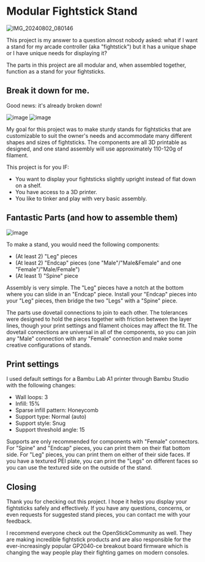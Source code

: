 
# Modular Fightstick Stand

![IMG_20240802_080146](https://github.com/user-attachments/assets/94dc203c-bcaf-45b0-b88f-538690d63082)

This project is my answer to a question almost nobody asked: what if I want a stand for my arcade controller (aka "fightstick") but it has a unique shape or I have unique needs for displaying it?

The parts in this project are all modular and, when assembled together, function as a stand for your fightsticks.

## Break it down for me.

Good news: it's already broken down! 

![image](https://github.com/user-attachments/assets/e948b657-ef75-46a6-89ee-4e0680f4b3cd)
![image](https://github.com/user-attachments/assets/993c80e2-a790-4bfe-b384-236c9720ab7f)

My goal for this project was to make sturdy stands for fightsticks that are customizable to suit the owner's needs and accommodate many different shapes and sizes of fightsticks. The components are all 3D printable as designed, and one stand assembly will use approximately 110-120g of filament.

This project is for you IF: 

- You want to display your fightsticks slightly upright instead of flat down on a shelf.
- You have access to a 3D printer.
- You like to tinker and play with very basic assembly.

## Fantastic Parts (and how to assemble them)

![image](https://github.com/user-attachments/assets/a86b33c3-d0f2-4048-bab7-5d7ff321ba8e)

To make a stand, you would need the following components: 

- (At least 2) "Leg" pieces
- (At least 2) "Endcap" pieces (one "Male"/"Male&Female" and one "Female"/"Male/Female")
- (At least 1) "Spine" piece

Assembly is very simple. The "Leg" pieces have a notch at the bottom where you can slide in an "Endcap" piece. Install your "Endcap" pieces into your "Leg" pieces, then bridge the two "Legs" with a "Spine" piece. 

The parts use dovetail connections to join to each other. The tolerances were designed to hold the pieces together with friction between the layer lines, though your print settings and filament choices may affect the fit. The dovetail connections are universal in all of the components, so you can join any "Male" connection with any "Female" connection and make some creative configurations of stands.

## Print settings

I used default settings for a Bambu Lab A1 printer through Bambu Studio with the following changes: 

- Wall loops: 3
- Infill: 15%
- Sparse infill pattern: Honeycomb
- Support type: Normal (auto)
- Support style: Snug
- Support threshold angle: 15

Supports are only recommended for components with "Female" connectors. For "Spine" and "Endcap" pieces, you can print them on their flat bottom side. For "Leg" pieces, you can print them on either of their side faces. If you have a textured PEI plate, you can print the "Legs" on different faces so you can use the textured side on the outside of the stand.

## Closing

Thank you for checking out this project. I hope it helps you display your fightsticks safely and effectively. If you have any questions, concerns, or even requests for suggested stand pieces, you can contact me with your feedback. 

I recommend everyone check out the OpenStickCommunity as well. They are making incredible fightstick products and are also responsible for the ever-increasingly popular GP2040-ce breakout board firmware which is changing the way people play their fighting games on modern consoles.

